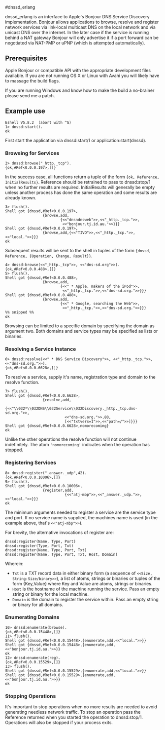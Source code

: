 #dnssd_erlang

dnssd_erlang is an interface to Apple's Bonjour DNS Service Discovery implementation. Bonjour allows applications to browse, resolve and register network services via link-local multicast DNS on the local network and via unicast DNS over the internet. In the later case if the service is running behind a NAT gateway Bonjour will only advertise it if a port forward can be negotiated via NAT-PMP or uPNP (which is attempted automatically).

## Prerequisites

Apple Bonjour or compatible API with the appropriate development files available. If you are not running OS X or Linux with Avahi you will likely have to massage the build flags.

If you are running Windows and know how to make the build a no-brainer please send me a patch.

## Example use

    Eshell V5.8.2  (abort with ^G)
    1> dnssd:start().
    ok

First start the application via dnssd:start/1 or application:start(dnssd).

### Browsing for Services

    2> dnssd:browse("_http._tcp").
    {ok,#Ref<0.0.0.197>,[]}

In the success case, all functions return a tuple of the form `{ok, Reference, InitialResults}`. Reference should be retrained to pass to dnssd:stop/1 when no further results are required. InitialResults will generally be empty unless another process has done the same operation and some results are already known.

    3> flush().
    Shell got {dnssd,#Ref<0.0.0.197>,
                     {browse,add,
                             {<<"dnsndnsweb">>,<<"_http._tcp.">>,
                              <<"bonjour.tj.id.au.">>}}}
    Shell got {dnssd,#Ref<0.0.0.197>,
                     {browse,add,{<<"TIVO">>,<<"_http._tcp.">>,<<"local.">>}}}
    ok

Subsequent results will be sent to the shell in tuples of the form `{dnssd, Reference, {Operation, Change, Result}}`.

    4> dnssd:browse(<<"_http._tcp">>, <<"dns-sd.org">>).
    {ok,#Ref<0.0.0.488>,[]}
    5> flush().
    Shell got {dnssd,#Ref<0.0.0.488>,
                     {browse,add,
                             {<<" * Apple, makers of the iPod">>,
                              <<"_http._tcp.">>,<<"dns-sd.org.">>}}}
    Shell got {dnssd,#Ref<0.0.0.488>,
                     {browse,add,
                             {<<" * Google, searching the Web">>,
                              <<"_http._tcp.">>,<<"dns-sd.org.">>}}}
    %% snipped %%
    ok

Browsing can be limited to a specific domain by specifying the domain as argument two. Both domains and service types may be specified as lists or binaries.

### Resolving a Service Instance

    6> dnssd:resolve(<<" * DNS Service Discovery">>, <<"_http._tcp.">>, <<"dns-sd.org.">>). 
    {ok,#Ref<0.0.0.6628>,[]}

To resolve a service, supply it's name, registration type and domain to the resolve function.

    7> flush().
    Shell got {dnssd,#Ref<0.0.0.6628>,
                     {resolve,add,
                              {<<"\\032*\\032DNS\\032Service\\032Discovery._http._tcp.dns-sd.org.">>,
                               <<"dns-sd.org.">>,80,
                               [<<"txtvers=1">>,<<"path=/">>]}}}
    Shell got {dnssd,#Ref<0.0.0.6628>,nomorecoming}
    ok

Unlike the other operations the resolve function will not continue indefinitely. The atom `'nomorecoming'` indicates when the operation has stopped.

### Registering Services

    8> dnssd:register("_answer._udp",42).
    {ok,#Ref<0.0.0.10006>,[]}
    9> flush().
    Shell got {dnssd,#Ref<0.0.0.10006>,
                     {register,add,
                               {<<"atj-mbp">>,<<"_answer._udp.">>,<<"local.">>}}}
    ok

The minimum arguments needed to register a service are the service type and port. If no service name is supplied, the machines name is used (in the example above, that's `<<"atj-mbp">>`).

For brevity, the alternative invocations of register are:

    dnssd:register(Name, Type, Port)
    dnssd:register(Type, Port, Txt)
    dnssd:register(Name, Type, Port, Txt)
    dnssd:register(Name, Type, Port, Txt, Host, Domain)

Wherein:

 * `Txt` is a TXT record data in either binary form (a sequence of `<<Size, String:Size/binary>>`), a list of atoms, strings or binaries or tuples of the form {Key,Value} where Key and Value are atoms, strings or binaries.
 * `Host` is the hostname of the machine running the service. Pass an empty string or binary for the local machine.
 * `Domain` is the domain to register the service within. Pass an empty string or binary for all domains.

### Enumerating Domains

    10> dnssd:enumerate(browse).
    {ok,#Ref<0.0.0.15448>,[]}
    11> flush().
    Shell got {dnssd,#Ref<0.0.0.15448>,{enumerate,add,<<"local.">>}}
    Shell got {dnssd,#Ref<0.0.0.15448>,{enumerate,add,<<"bonjour.tj.id.au.">>}}
    ok
    12> dnssd:enumerate(reg).
    {ok,#Ref<0.0.0.15529>,[]}
    13> flush().
    Shell got {dnssd,#Ref<0.0.0.15529>,{enumerate,add,<<"local.">>}}
    Shell got {dnssd,#Ref<0.0.0.15529>,{enumerate,add,<<"bonjour.tj.id.au.">>}}
    ok

### Stopping Operations

It's important to stop operations when no more results are needed to avoid generating needless network traffic. To stop an operation pass the Reference returned when you started the operation to dnssd:stop/1. Operations will also be stopped if your process exits.